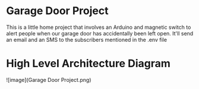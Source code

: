 # Garage Door Project

This is a little home project that involves an Arduino and magnetic switch to alert people when our garage door
has accidentally been left open.
It'll send an email and an SMS to the subscribers mentioned in the .env file

# High Level Architecture Diagram

![image](Garage Door Project.png)